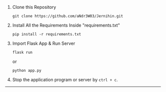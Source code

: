 1. Clone this Repository
   ```
   git clone https://github.com/aNdr3W03/Jernihin.git
   ```

3. Install All the Requirements Inside "requirements.txt"
   ```
   pip install -r requirements.txt
   ```

4. Import Flask App & Run Server
   ```
   flask run
   ```
   or
   ```
   python app.py
   ```

5. Stop the application program or server by `ctrl + c`.

---
